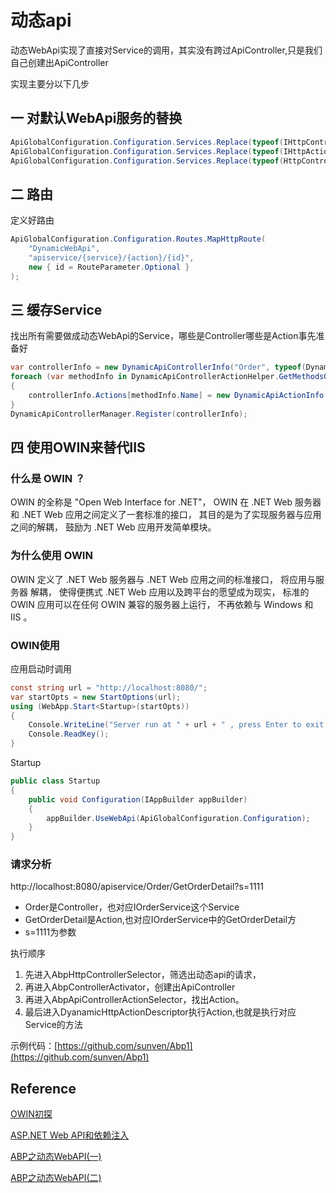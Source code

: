# 动态api

动态WebApi实现了直接对Service的调用，其实没有跨过ApiController,只是我们自己创建出ApiController

实现主要分以下几步

## 一 对默认WebApi服务的替换

```csharp
ApiGlobalConfiguration.Configuration.Services.Replace(typeof(IHttpControllerSelector), new AbpHttpControllerSelector(ApiGlobalConfiguration.Configuration));
ApiGlobalConfiguration.Configuration.Services.Replace(typeof(IHttpActionSelector), new AbpApiControllerActionSelector());
ApiGlobalConfiguration.Configuration.Services.Replace(typeof(HttpControllerActivator), new AbpControllerActivator());
```

## 二 路由

定义好路由

```csharp
ApiGlobalConfiguration.Configuration.Routes.MapHttpRoute(
    "DynamicWebApi",
    "apiservice/{service}/{action}/{id}",
    new { id = RouteParameter.Optional }
);
```

## 三 缓存Service

找出所有需要做成动态WebApi的Service，哪些是Controller哪些是Action事先准备好

```csharp
var controllerInfo = new DynamicApiControllerInfo("Order", typeof(DynamicApiController<IOrderService>));
foreach (var methodInfo in DynamicApiControllerActionHelper.GetMethodsOfType(typeof(IOrderService)))
{
    controllerInfo.Actions[methodInfo.Name] = new DynamicApiActionInfo(methodInfo.Name, HttpMethod.Get, methodInfo);
}
DynamicApiControllerManager.Register(controllerInfo);
```

## 四 使用OWIN来替代IIS

### 什么是 OWIN ？

OWIN 的全称是 "Open Web Interface for .NET"， OWIN 在 .NET Web 服务器和 .NET Web 应用之间定义了一套标准的接口， 其目的是为了实现服务器与应用之间的解耦， 鼓励为 .NET Web 应用开发简单模块。

### 为什么使用 OWIN

OWIN 定义了 .NET Web 服务器与 .NET Web 应用之间的标准接口， 将应用与服务器 解耦， 使得便携式 .NET Web 应用以及跨平台的愿望成为现实， 标准的 OWIN 应用可以在任何 OWIN 兼容的服务器上运行， 不再依赖与 Windows 和 IIS 。

### OWIN使用

应用启动时调用

```csharp
const string url = "http://localhost:8080/";
var startOpts = new StartOptions(url);
using (WebApp.Start<Startup>(startOpts))
{
    Console.WriteLine("Server run at " + url + " , press Enter to exit.");
    Console.ReadKey();
}

```

Startup

```csharp
public class Startup
{
    public void Configuration(IAppBuilder appBuilder)
    {
        appBuilder.UseWebApi(ApiGlobalConfiguration.Configuration);
    }
}
```

### 请求分析

http://localhost:8080/apiservice/Order/GetOrderDetail?s=1111

- Order是Controller，也对应IOrderService这个Service
- GetOrderDetail是Action,也对应IOrderService中的GetOrderDetail方
- s=1111为参数

执行顺序

1. 先进入AbpHttpControllerSelector，筛选出动态api的请求，
2. 再进入AbpControllerActivator，创建出ApiController
3. 再进入AbpApiControllerActionSelector，找出Action。
4. 最后进入DyanamicHttpActionDescriptor执行Action,也就是执行对应Service的方法

示例代码：[https://github.com/sunven/Abp1](https://github.com/sunven/Abp1)

## Reference

[OWIN初探](http://blog.csdn.net/linux7985/article/details/44079103)

[ASP.NET Web API和依赖注入](http://www.cnblogs.com/shanyou/archive/2012/10/19/2730380.html)

[ABP之动态WebAPI(一)](http://www.cnblogs.com/gangtianci/p/4691150.html)

[ABP之动态WebAPI(二)](http://www.cnblogs.com/gangtianci/p/4694628.html)